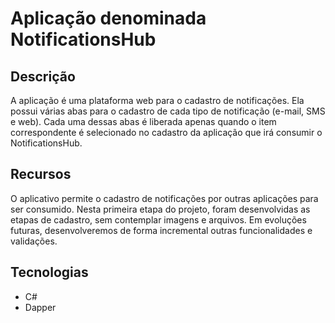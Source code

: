 # Aplicação denominada NotificationsHub

## Descrição
A aplicação é uma plataforma web para o cadastro de notificações. Ela possui várias abas para o cadastro de cada tipo de notificação (e-mail, SMS e web). Cada uma dessas abas é liberada apenas quando o item correspondente é selecionado no cadastro da aplicação que irá consumir o NotificationsHub.

## Recursos
O aplicativo permite o cadastro de notificações por outras aplicações para ser consumido. Nesta primeira etapa do projeto, foram desenvolvidas as etapas de cadastro, sem contemplar imagens e arquivos. Em evoluções futuras, desenvolveremos de forma incremental outras funcionalidades e validações.

## Tecnologias
- C#
- Dapper
